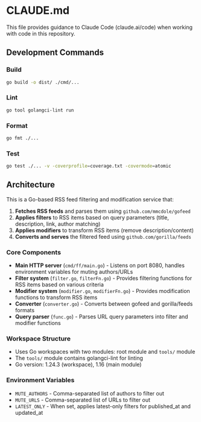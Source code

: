 # CLAUDE.md

This file provides guidance to Claude Code (claude.ai/code) when working with code in this repository.

## Development Commands

### Build
```sh
go build -o dist/ ./cmd/...
```

### Lint
```sh
go tool golangci-lint run
```

### Format
```sh
go fmt ./...
```

### Test
```sh
go test ./... -v -coverprofile=coverage.txt -covermode=atomic
```

## Architecture

This is a Go-based RSS feed filtering and modification service that:

1. **Fetches RSS feeds** and parses them using `github.com/mmcdole/gofeed`
2. **Applies filters** to RSS items based on query parameters (title, description, link, author matching)
3. **Applies modifiers** to transform RSS items (remove description/content)
4. **Converts and serves** the filtered feed using `github.com/gorilla/feeds`

### Core Components

- **Main HTTP server** (`cmd/ff/main.go`) - Listens on port 8080, handles environment variables for muting authors/URLs
- **Filter system** (`filter.go`, `filterFn.go`) - Provides filtering functions for RSS items based on various criteria
- **Modifier system** (`modifier.go`, `modifierFn.go`) - Provides modification functions to transform RSS items
- **Converter** (`converter.go`) - Converts between gofeed and gorilla/feeds formats
- **Query parser** (`func.go`) - Parses URL query parameters into filter and modifier functions

### Workspace Structure

- Uses Go workspaces with two modules: root module and `tools/` module
- The `tools/` module contains golangci-lint for linting
- Go version: 1.24.3 (workspace), 1.16 (main module)

### Environment Variables

- `MUTE_AUTHORS` - Comma-separated list of authors to filter out
- `MUTE_URLS` - Comma-separated list of URLs to filter out  
- `LATEST_ONLY` - When set, applies latest-only filters for published_at and updated_at